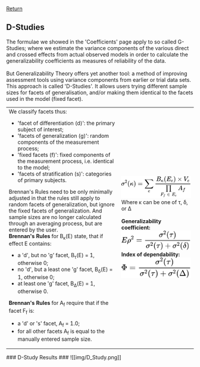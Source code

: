 [Return](professionals.md)
## D-Studies ##
The formulae we showed in the 'Coefficients' page apply to so called G-Studies; where we estimate the variance components of the various direct and crossed effects from actual observed models in order to calculate the generalizability coefficients as measures of reliability of the data.<br><br>
But Generalizability Theory offers yet another tool: a method of improving assessment tools using variance components from earlier or trial data sets. This approach is called 'D-Studies'. It allows users trying different sample sizes for facets of generalisation, and/or making them identical to the facets used in the model (fixed facet).

<table><tr><td width = "60%">
We classify facets thus:<ul>
<li>'facet of differentiation (d)':  the primary subject of interest;</li>
<li>'facets of generalization (g)':  random components of the measurement process;</li>
<li>'fixed facets (f)':  fixed components of the measurement process, i.e. identical to the model;</li>
<li>'facets of stratification (s)':  categories of primary subjects.</li></ul>
Brennan's Rules need to be only minimally adjusted in that the rules still apply to random facets of generalization, but ignore the fixed facets of generalization. And sample sizes are no longer calculated through an averaging process, but are entered by the user.<br>
<b>Brennan's Rules</b> for B<sub>&kappa;</sub>(E) state, that if effect E contains:<ul>
<li>a 'd', but no 'g' facet, B<sub>&tau;</sub>(E) = 1, otherwise 0;</li>
<li>no 'd', but a least one 'g' facet, B<sub>&delta;</sub>(E) = 1, otherwise 0;</li>
<li>at least one 'g' facet, B<sub>&Delta;</sub>(E) = 1, otherwise 0.</li></ul>
<b>Brennan's Rules</b> for A<sub>f</sub> require that if the facet F<sub>f</sub> is:<ul>
<li>a 'd' or 's' facet, A<sub>f</sub> = 1.0;</li>
<li>for all other facets A<sub>f</sub> is equal to the manually entered sample size.</li>
</ul>
</td><td> 
<!-- $$
\sigma^{2}(\kappa) = \sum\limits_{e}\frac{B_{\kappa}(E_{e})\times V_{e}}{\prod\limits_{F_{f}\;\in\;E_{e}}A_{f}}
$$ --> 

<div align="center"><img style="background: white;" src="svg/4q6av6gncI.svg"></div>
Where &kappa; can be one of &tau;, &delta;, or &Delta;<br><br>
<b>Generalizability coefficient</b?>:<br>
<!-- $$
E\rho^2 = \frac{\sigma^2(\tau)}{\sigma^2(\tau)+ \sigma^2(\delta)}
$$ --> 

<div align="center"><img style="background: white;" src="svg/nqRDQ7ZE6L.svg"></div>
<b>Index of dependability</b>:
<!-- $$
\Phi = \frac{\sigma^2(\tau)}{\sigma^2(\tau)+ \sigma^2(\Delta)}
$$ --> 

<div align="center"><img style="background: white;" src="svg/WwGt6gruxi.svg"></div>

 </td></tr></table>
 ### D-Study Results ###
 ![[img/D_Study.png]]
